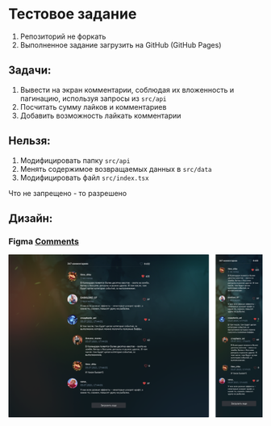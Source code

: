 # Тестовое задание

1. Репозиторий не форкать
2. Выполненное задание загрузить на GitHub (GitHub Pages)

## Задачи:

1. Вывести на экран комментарии, соблюдая их вложенность и пагинацию, используя запросы из `src/api`
2. Посчитать сумму лайков и комментариев
3. Добавить возможность лайкать комментарии

## Нельзя:

1. Модифицировать папку `src/api`
2. Менять содержимое возвращаемых данных в `src/data`
3. Модифицировать файл `src/index.tsx`

Что не запрещено - то разрешено

## Дизайн:

### Figma [Comments](figma/Comments.fig)

![preview.png](figma/preview.png)
